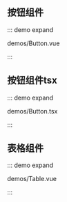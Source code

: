 ## 按钮组件

::: demo expand

demos/Button.vue

:::


## 按钮组件tsx

::: demo expand

demos/Button.tsx

:::

## 表格组件

::: demo expand

demos/Table.vue

:::